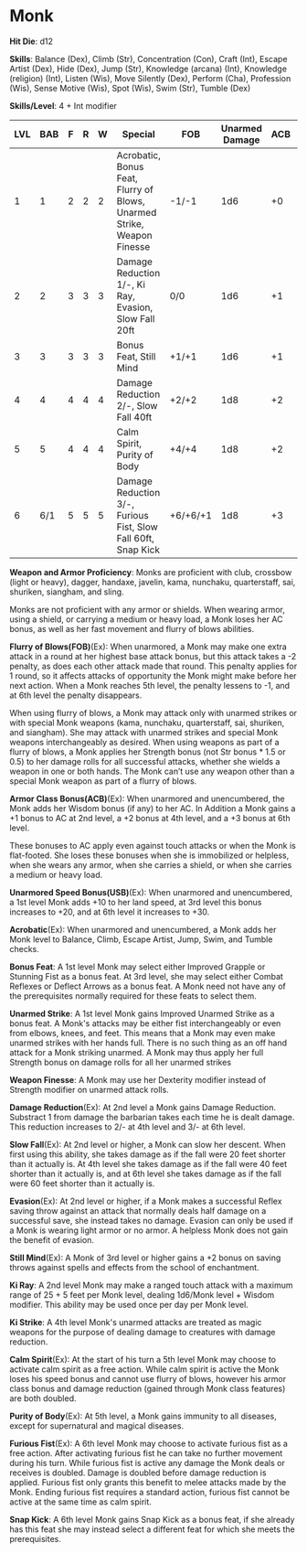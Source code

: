 # Monk

**Hit Die**: d12

**Skills**: Balance (Dex), Climb (Str), Concentration (Con), Craft (Int), Escape Artist (Dex), Hide (Dex), Jump (Str), Knowledge (arcana) (Int), Knowledge (religion) (Int), Listen (Wis), Move Silently (Dex), Perform (Cha), Profession (Wis), Sense Motive (Wis), Spot (Wis), Swim (Str), Tumble (Dex)

**Skills/Level**: 4 + Int modifier

LVL | BAB | F | R | W | Special | FOB | Unarmed Damage | ACB | USB
--- | --- | - | - | - | ------- | --- | -------------- | --- | ---
1   | 1   | 2 | 2 | 2 | Acrobatic, Bonus Feat, Flurry of Blows, Unarmed Strike, Weapon Finesse | -1/-1   | 1d6 | +0 | +10
2   | 2   | 3 | 3 | 3 | Damage Reduction 1/-, Ki Ray, Evasion, Slow Fall 20ft | 0/0 | 1d6 | +1 | +10
3   | 3   | 3 | 3 | 3 | Bonus Feat, Still Mind | +1/+1 | 1d6 | +1 | +10
4   | 4   | 4 | 4 | 4 | Damage Reduction 2/-, Slow Fall 40ft | +2/+2 | 1d8 | +2 | +20
5   | 5   | 4 | 4 | 4 | Calm Spirit, Purity of Body | +4/+4 | 1d8 | +2 | +20
6   | 6/1 | 5 | 5 | 5 | Damage Reduction 3/-, Furious Fist, Slow Fall 60ft, Snap Kick | +6/+6/+1 | 1d8 | +3 | +30

**Weapon and Armor Proficiency**: Monks are proficient with club, crossbow (light or heavy), dagger, handaxe, javelin, kama, nunchaku, quarterstaff, sai, shuriken, siangham, and sling.

Monks are not proficient with any armor or shields. When wearing armor, using a shield, or carrying a medium or heavy load, a Monk loses her AC bonus, as well as her fast movement and flurry of blows abilities.

**Flurry of Blows(FOB)**(Ex): When unarmored, a Monk may make one extra attack in a round at her highest base attack bonus, but this attack takes a -2 penalty, as does each other attack made that round. This penalty applies for 1 round, so it affects attacks of opportunity the Monk might make before her next action. When a Monk reaches 5th level, the penalty lessens to -1, and at 6th level the penalty disappears.

When using flurry of blows, a Monk may attack only with unarmed strikes or with special Monk weapons (kama, nunchaku, quarterstaff, sai, shuriken, and siangham). She may attack with unarmed strikes and special Monk weapons interchangeably as desired. When using weapons as part of a flurry of blows, a Monk applies her Strength bonus (not Str bonus * 1.5 or 0.5) to her damage rolls for all successful attacks, whether she wields a weapon in one or both hands. The Monk can’t use any weapon other than a special Monk weapon as part of a flurry of blows.

**Armor Class Bonus(ACB)**(Ex): When unarmored and unencumbered, the Monk adds her Wisdom bonus (if any) to her AC. In Addition a Monk gains a +1 bonus to AC at 2nd level, a +2 bonus at 4th level, and a +3 bonus at 6th level.

These bonuses to AC apply even against touch attacks or when the Monk is flat-footed. She loses these bonuses when she is immobilized or helpless, when she wears any armor, when she carries a shield, or when she carries a medium or heavy load.

**Unarmored Speed Bonus(USB)**(Ex): When unarmored and unencumbered, a 1st level Monk adds +10 to her land speed, at 3rd level this bonus increases to +20, and at 6th level it increases to +30.

**Acrobatic**(Ex): When unarmored and unencumbered, a Monk adds her Monk level to Balance, Climb, Escape Artist, Jump, Swim, and Tumble checks.

**Bonus Feat**: A 1st level Monk may select either Improved Grapple or Stunning Fist as a bonus feat. At 3rd level, she may select either Combat Reflexes or Deflect Arrows as a bonus feat. A Monk need not have any of the prerequisites normally required for these feats to select them.

**Unarmed Strike**: A 1st level Monk gains Improved Unarmed Strike as a bonus feat. A Monk's attacks may be either fist interchangeably or even from elbows, knees, and feet. This means that a Monk may even make unarmed strikes with her hands full. There is no such thing as an off hand attack for a Monk striking unarmed. A Monk may thus apply her full Strength bonus on damage rolls for all her unarmed strikes

**Weapon Finesse**: A Monk may use her Dexterity modifier instead of Strength modifier on unarmed attack rolls. 

**Damage Reduction**(Ex): At 2nd level a Monk gains Damage Reduction. Substract 1 from damage the barbarian takes each time he is dealt damage. This reduction increases to 2/- at 4th level and 3/- at 6th level.

**Slow Fall**(Ex): At 2nd level or higher, a Monk can slow her descent. When first using this ability, she takes damage as if the fall were 20 feet shorter than it actually is. At 4th level she takes damage as if the fall were 40 feet shorter than it actually is, and at 6th level she takes damage as if the fall were 60 feet shorter than it actually is.

**Evasion**(Ex): At 2nd level or higher, if a Monk makes a successful Reflex saving throw against an attack that normally deals half damage on a successful save, she instead takes no damage. Evasion can only be used if a Monk is wearing light armor or no armor. A helpless Monk does not gain the benefit of evasion.

**Still Mind**(Ex): A Monk of 3rd level or higher gains a +2 bonus on saving throws against spells and effects from the school of enchantment.

**Ki Ray**: A 2nd level Monk may make a ranged touch attack with a maximum range of 25 + 5 feet per Monk level, dealing 1d6/Monk level + Wisdom modifier. This ability may be used once per day per Monk level.

**Ki Strike**: A 4th level Monk's unarmed attacks are treated as magic weapons for the purpose of dealing damage to creatures with damage reduction.

**Calm Spirit**(Ex): At the start of his turn a 5th level Monk may choose to activate calm spirit as a free action. While calm spirit is active the Monk loses his speed bonus and cannot use flurry of blows, however his armor class bonus and damage reduction (gained through Monk class features) are both doubled.

**Purity of Body**(Ex): At 5th level, a Monk gains immunity to all diseases, except for supernatural and magical diseases.

**Furious Fist**(Ex): A 6th level Monk may choose to activate furious fist as a free action. After activating furious fist he can take no further movement during his turn. While furious fist is active any damage the Monk deals or receives is doubled. Damage is doubled before damage reduction is applied. Furious fist only grants this benefit to melee attacks made by the Monk. Ending furious fist requires a standard action, furious fist cannot be active at the same time as calm spirit.

**Snap Kick**: A 6th level Monk gains Snap Kick as a bonus feat, if she already has this feat she may instead select a different feat for which she meets the prerequisites.
